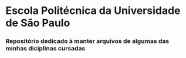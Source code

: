 # Escola Politécnica da Universidade de São Paulo

### Repositório dedicado à manter arquivos de algumas das minhas diciplinas cursadas